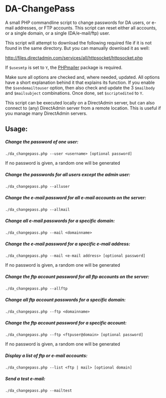 DA-ChangePass
=============

A small PHP commandline script to change passwords for DA users, or e-mail addresses, or FTP accounts. This script can reset either all accounts, or a single domain, or a single (DA/e-mail/ftp) user.

This script will attempt to download the following required file if it is not found in the same directory. But you can manually download it as well:

http://files.directadmin.com/services/all/httpsocket/httpsocket.php

If `$usesmtp` is set to `Y`, the [PHPmailer](https://github.com/PHPMailer/PHPMailer) package is required.

Make sure all options are checked and, where needed, updated. All options have a short explanation behind it that explains its function. If you enable the `$sendemailtouser` option, then also check and update the 3 `$mailbody` and `$mailsubject` combinations. Once done, set `$scriptedited` to `Y`.

This script can be executed locally on a DirectAdmin server, but can also connect to (any) DirectAdmin server from a remote location. This is useful if you manage many DirectAdmin servers.

## Usage:

##### Change the password of one user:
`./da_changepass.php --user <username> [optional password]`

If no password is given, a random one will be generated

##### Change the passwords for all users except the admin user:
`./da_changepass.php --alluser`

##### Change the e-mail password for all e-mail accounts on the server:
`./da_changepass.php --allmail`

##### Change all e-mail passwords for a specific domain:
`./da_changepass.php --mail <domainname>`

##### Change the e-mail password for a specific e-mail address:
`./da_changepass.php --mail <e-mail address> [optional password]`

If no password is given, a random one will be generated

##### Change the ftp account password for all ftp accounts on the server:
`./da_changepass.php --allftp`

##### Change all ftp account passwords for a specific domain:
`./da_changepass.php --ftp <domainname>`

##### Change the ftp account password for a specific account:
`./da_changepass.php --ftp <ftpuser@domain> [optional password]`

If no password is given, a random one will be generated

##### Display a list of ftp or e-mail accounts:
`./da_changepass.php --list <ftp | mail> [optional domain]`

##### Send a test e-mail:
`./da_changepass.php --mailtest`

